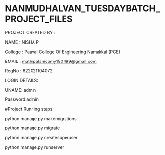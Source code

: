 # NANMUDHALVAN_TUESDAYBATCH_PROJECT_FILES

PROJECT CREATED BY : 

NAME : NISHA P

College : Paavai College Of Engineering Namakkal (PCE)

EMAIL : mathipalanisamy150499@gmail.com

RegNo : 622021104072

LOGIN DETAILS:


UNAME: admin


Password:admin




#Project Running steps:

python manage.py makemigrations

python manage.py migrate

python manage.py createsuperuser

python manage.py runserver
